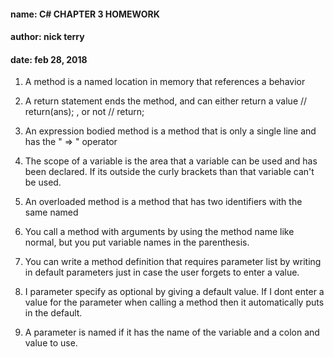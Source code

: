 #### name: C# CHAPTER 3 HOMEWORK
#### author: nick terry
#### date: feb 28, 2018




1. A method is a named location in memory that references a behavior

2. A return statement ends the method, and can either return a value // return(ans);
, or not // return;

3. An expression bodied method is a method that is only a single line and has
 the " => " operator

4. The scope of a variable is the area that a variable can be used and has been declared. 
If its outside the curly brackets than that variable can't be used.

5. An overloaded method is a method that has two identifiers with the same named

6. You call a method with arguments by using the method name like normal,
but you put variable names in the parenthesis.

7. You can write a method definition that requires parameter list by
writing in default parameters just in case the user forgets to enter a value.

8. I parameter specify as optional by giving a default value. If I dont
enter a value for the parameter when calling a method then it automatically
puts in the default.

9. A parameter is named if it has the name of the variable and a colon and value to use.